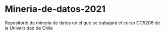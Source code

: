 # Mineria-de-datos-2021
Repositorio de minería de datos en el que se trabajará el curso CC5206 de la Universidad de Chile

